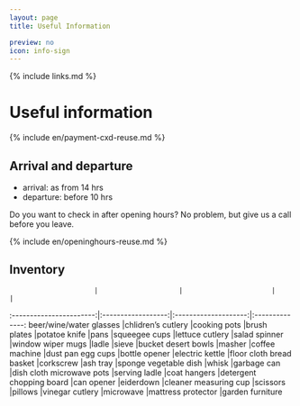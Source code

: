 ```yaml
---
layout: page
title: Useful Information

preview: no
icon: info-sign
---
```


{% include links.md %}

# Useful information

{% include en/payment-cxd-reuse.md %}

## Arrival and departure
- arrival:  as from 14 hrs
- departure: before 10 hrs

Do you want to check in after opening hours? No problem, but give us a call before you leave.

{% include en/openinghours-reuse.md %}

## Inventory

                         |                    |                      |               |
:-----------------------:|:------------------:|:--------------------:|:--------------:
beer/wine/water glasses  |chlidren’s cutlery  |cooking pots          |brush                              
plates                   |potatoe knife       |pans                  |squeegee
cups                     |lettuce cutlery     |salad spinner         |window wiper
mugs                     |ladle               |sieve                 |bucket
desert bowls             |masher              |coffee machine        |dust pan
egg cups                 |bottle opener       |electric kettle       |floor cloth
bread basket             |corkscrew           |ash tray              |sponge
vegetable dish           |whisk               |garbage can           |dish cloth
microwave pots           |serving ladle       |coat hangers          |detergent
chopping board           |can opener          |eiderdown             |cleaner
measuring cup            |scissors            |pillows               |vinegar
cutlery                  |microwave           |mattress protector    |garden furniture
